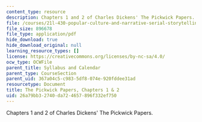 ```yaml
---
content_type: resource
description: Chapters 1 and 2 of Charles Dickens' The Pickwick Papers.
file: /courses/21l-430-popular-culture-and-narrative-serial-storytelling-spring-2013/26a79bb32740da724657896f332ef750_MIT21L_430S13_pickwick_1.pdf
file_size: 896678
file_type: application/pdf
hide_download: true
hide_download_original: null
learning_resource_types: []
license: https://creativecommons.org/licenses/by-nc-sa/4.0/
ocw_type: OCWFile
parent_title: Syllabus and Calendar
parent_type: CourseSection
parent_uid: 367a04c5-c983-5df8-074e-920fddee31ad
resourcetype: Document
title: The Pickwick Papers, Chapters 1 & 2
uid: 26a79bb3-2740-da72-4657-896f332ef750
---
```

Chapters 1 and 2 of Charles Dickens' The Pickwick Papers.